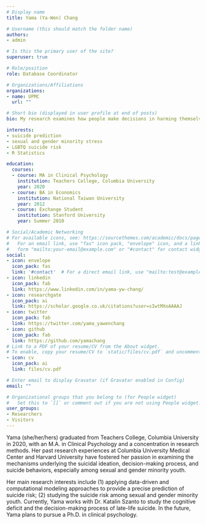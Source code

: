 ```yaml
---
# Display name
title: Yama (Ya-Wen) Chang

# Username (this should match the folder name)
authors:
- admin

# Is this the primary user of the site?
superuser: true

# Role/position
role: Database Coordinator

# Organizations/Affiliations
organizations:
- name: UPMC
  url: ""

# Short bio (displayed in user profile at end of posts)
bio: My research examines how people make decisions in harming themselves, especially among minority population (e.g., LGBTQ youth).

interests:
- suicide prediction
- sexual and gender minority stress
- LGBTQ suicide risk
- R Statistics

education:
  courses:
  - course: MA in Clinical Psychology
    institution: Teachers College, Columbia University
    year: 2020
  - course: BA in Economics
    institution: National Taiwan University
    year: 2012
  - course: Exchange Student
    institution: Stanford University
    year: Summer 2010

# Social/Academic Networking
# For available icons, see: https://sourcethemes.com/academic/docs/page-builder/#icons
#   For an email link, use "fas" icon pack, "envelope" icon, and a link in the
#   form "mailto:your-email@example.com" or "#contact" for contact widget.
social:
- icon: envelope
  icon_pack: fas
  link: '#contact'  # For a direct email link, use "mailto:test@example.org".
- icon: linkedin
  icon_pack: fab
  link: https://www.linkedin.com/in/yama-yw-chang/
- icon: researchgate
  icon_pack: ai
  link: https://scholar.google.co.uk/citations?user=sIwtMXoAAAAJ
- icon: twitter
  icon_pack: fab
  link: https://twitter.com/yama_yawenchang
- icon: github
  icon_pack: fab
  link: https://github.com/yamachang
# Link to a PDF of your resume/CV from the About widget.
# To enable, copy your resume/CV to `static/files/cv.pdf` and uncomment the lines below.
- icon: cv
  icon_pack: ai
  link: files/cv.pdf

# Enter email to display Gravatar (if Gravatar enabled in Config)
email: ""

# Organizational groups that you belong to (for People widget)
#   Set this to `[]` or comment out if you are not using People widget.
user_groups:
- Researchers
- Visitors
---
```


Yama (she/her/hers) graduated from Teachers College, Columbia University in 2020, with an M.A. in Clinical Psychology and a concentration in research methods. Her past research experiences at Columbia University Medical Center and Harvard University have fostered her passion in examining the mechanisms underlying the suicidal ideation, decision-making process, and suicide behaviors, especially among sexual and gender minority youth.

Her main research interests include (1) applying data-driven and computational modeling approaches to provide a precise prediction of suicide risk; (2) studying the suicide risk among sexual and gender minority youth. Currently, Yama works with Dr. Katalin Szanto to study the cognitive deficit and the decision-making process of late-life suicide. In the future, Yama plans to pursue a Ph.D. in clinical psychology.
